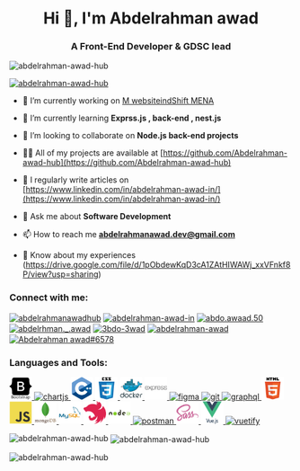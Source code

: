 <h1 align="center">Hi 👋, I'm Abdelrahman awad</h1>
<h3 align="center">A Front-End Developer & GDSC lead</h3>

<p align="left"> <img src="https://komarev.com/ghpvc/?username=abdelrahman-awad-hub&label=Profile%20views&color=0e75b6&style=flat" alt="abdelrahman-awad-hub" /> </p>

<p align="left"> <a href="https://github.com/ryo-ma/github-profile-trophy"><img src="https://github-profile-trophy.vercel.app/?username=abdelrahman-awad-hub" alt="abdelrahman-awad-hub" /></a> </p>

- 🔭 I’m currently working on [M websiteindShift MENA](https://www.mindshiftmena.com/)

- 🌱 I’m currently learning **Exprss.js , back-end , nest.js**

- 👯 I’m looking to collaborate on **Node.js back-end projects**

- 👨‍💻 All of my projects are available at [https://github.com/Abdelrahman-awad-hub](https://github.com/Abdelrahman-awad-hub)

- 📝 I regularly write articles on [https://www.linkedin.com/in/abdelrahman-awad-in/](https://www.linkedin.com/in/abdelrahman-awad-in/)

- 💬 Ask me about **Software Development**

- 📫 How to reach me **abdelrahmanawad.dev@gmail.com**

- 📄 Know about my experiences (https://drive.google.com/file/d/1pObdewKqD3cA1ZAtHIWAWj_xxVFnkf8P/view?usp=sharing)

<h3 align="left">Connect with me:</h3>
<p align="left">
<a href="https://dev.to/abdelrahmanawadhub" target="blank"><img align="center" src="https://raw.githubusercontent.com/rahuldkjain/github-profile-readme-generator/master/src/images/icons/Social/devto.svg" alt="abdelrahmanawadhub" height="30" width="40" /></a>
<a href="https://linkedin.com/in/abdelrahman-awad-in" target="blank"><img align="center" src="https://raw.githubusercontent.com/rahuldkjain/github-profile-readme-generator/master/src/images/icons/Social/linked-in-alt.svg" alt="abdelrahman-awad-in" height="30" width="40" /></a>
<a href="https://fb.com/abdo.awaad.50" target="blank"><img align="center" src="https://raw.githubusercontent.com/rahuldkjain/github-profile-readme-generator/master/src/images/icons/Social/facebook.svg" alt="abdo.awaad.50" height="30" width="40" /></a>
<a href="https://instagram.com/abdelrhman._.awad" target="blank"><img align="center" src="https://raw.githubusercontent.com/rahuldkjain/github-profile-readme-generator/master/src/images/icons/Social/instagram.svg" alt="abdelrhman._.awad" height="30" width="40" /></a>
<a href="https://codeforces.com/profile/3bdo-3wad" target="blank"><img align="center" src="https://raw.githubusercontent.com/rahuldkjain/github-profile-readme-generator/master/src/images/icons/Social/codeforces.svg" alt="3bdo-3wad" height="30" width="40" /></a>
<a href="https://www.leetcode.com/abdelrahman-awad" target="blank"><img align="center" src="https://raw.githubusercontent.com/rahuldkjain/github-profile-readme-generator/master/src/images/icons/Social/leet-code.svg" alt="abdelrahman-awad" height="30" width="40" /></a>
<a href="https://discord.gg/Abdelrahman awad#6578" target="blank"><img align="center" src="https://raw.githubusercontent.com/rahuldkjain/github-profile-readme-generator/master/src/images/icons/Social/discord.svg" alt="Abdelrahman awad#6578" height="30" width="40" /></a>
</p>

<h3 align="left">Languages and Tools:</h3>
<p align="left"> <a href="https://getbootstrap.com" target="_blank" rel="noreferrer"> <img src="https://raw.githubusercontent.com/devicons/devicon/master/icons/bootstrap/bootstrap-plain-wordmark.svg" alt="bootstrap" width="40" height="40"/> </a> <a href="https://www.chartjs.org" target="_blank" rel="noreferrer"> <img src="https://www.chartjs.org/media/logo-title.svg" alt="chartjs" width="40" height="40"/> </a> <a href="https://www.w3schools.com/cpp/" target="_blank" rel="noreferrer"> <img src="https://raw.githubusercontent.com/devicons/devicon/master/icons/cplusplus/cplusplus-original.svg" alt="cplusplus" width="40" height="40"/> </a> <a href="https://www.w3schools.com/css/" target="_blank" rel="noreferrer"> <img src="https://raw.githubusercontent.com/devicons/devicon/master/icons/css3/css3-original-wordmark.svg" alt="css3" width="40" height="40"/> </a> <a href="https://www.docker.com/" target="_blank" rel="noreferrer"> <img src="https://raw.githubusercontent.com/devicons/devicon/master/icons/docker/docker-original-wordmark.svg" alt="docker" width="40" height="40"/> </a> <a href="https://expressjs.com" target="_blank" rel="noreferrer"> <img src="https://raw.githubusercontent.com/devicons/devicon/master/icons/express/express-original-wordmark.svg" alt="express" width="40" height="40"/> </a> <a href="https://www.figma.com/" target="_blank" rel="noreferrer"> <img src="https://www.vectorlogo.zone/logos/figma/figma-icon.svg" alt="figma" width="40" height="40"/> </a> <a href="https://git-scm.com/" target="_blank" rel="noreferrer"> <img src="https://www.vectorlogo.zone/logos/git-scm/git-scm-icon.svg" alt="git" width="40" height="40"/> </a> <a href="https://graphql.org" target="_blank" rel="noreferrer"> <img src="https://www.vectorlogo.zone/logos/graphql/graphql-icon.svg" alt="graphql" width="40" height="40"/> </a> <a href="https://www.w3.org/html/" target="_blank" rel="noreferrer"> <img src="https://raw.githubusercontent.com/devicons/devicon/master/icons/html5/html5-original-wordmark.svg" alt="html5" width="40" height="40"/> </a> <a href="https://developer.mozilla.org/en-US/docs/Web/JavaScript" target="_blank" rel="noreferrer"> <img src="https://raw.githubusercontent.com/devicons/devicon/master/icons/javascript/javascript-original.svg" alt="javascript" width="40" height="40"/> </a> <a href="https://www.mongodb.com/" target="_blank" rel="noreferrer"> <img src="https://raw.githubusercontent.com/devicons/devicon/master/icons/mongodb/mongodb-original-wordmark.svg" alt="mongodb" width="40" height="40"/> </a> <a href="https://www.mysql.com/" target="_blank" rel="noreferrer"> <img src="https://raw.githubusercontent.com/devicons/devicon/master/icons/mysql/mysql-original-wordmark.svg" alt="mysql" width="40" height="40"/> </a> <a href="https://nestjs.com/" target="_blank" rel="noreferrer"> <img src="https://raw.githubusercontent.com/devicons/devicon/master/icons/nestjs/nestjs-plain.svg" alt="nestjs" width="40" height="40"/> </a> <a href="https://nodejs.org" target="_blank" rel="noreferrer"> <img src="https://raw.githubusercontent.com/devicons/devicon/master/icons/nodejs/nodejs-original-wordmark.svg" alt="nodejs" width="40" height="40"/> </a> <a href="https://postman.com" target="_blank" rel="noreferrer"> <img src="https://www.vectorlogo.zone/logos/getpostman/getpostman-icon.svg" alt="postman" width="40" height="40"/> </a> <a href="https://sass-lang.com" target="_blank" rel="noreferrer"> <img src="https://raw.githubusercontent.com/devicons/devicon/master/icons/sass/sass-original.svg" alt="sass" width="40" height="40"/> </a> <a href="https://vuejs.org/" target="_blank" rel="noreferrer"> <img src="https://raw.githubusercontent.com/devicons/devicon/master/icons/vuejs/vuejs-original-wordmark.svg" alt="vuejs" width="40" height="40"/> </a> <a href="https://vuetifyjs.com/en/" target="_blank" rel="noreferrer"> <img src="https://bestofjs.org/logos/vuetify.svg" alt="vuetify" width="40" height="40"/> </a> </p>

<p><img align="left" src="https://github-readme-stats.vercel.app/api/top-langs?username=abdelrahman-awad-hub&show_icons=true&locale=en&layout=compact" alt="abdelrahman-awad-hub" /></p>

<p>&nbsp;<img align="center" src="https://github-readme-stats.vercel.app/api?username=abdelrahman-awad-hub&show_icons=true&locale=en" alt="abdelrahman-awad-hub" /></p>

<p><img align="center" src="https://github-readme-streak-stats.herokuapp.com/?user=abdelrahman-awad-hub&" alt="abdelrahman-awad-hub" /></p>
